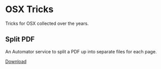 # OSX Tricks

Tricks for OSX collected over the years.

## Split PDF

An Automator service to split a PDF up into separate files for each page.

[Download](https://raw.githubusercontent.com/karlhorky/osx-tricks/master/split-pdf/Split%20PDF.workflow.zip)  
